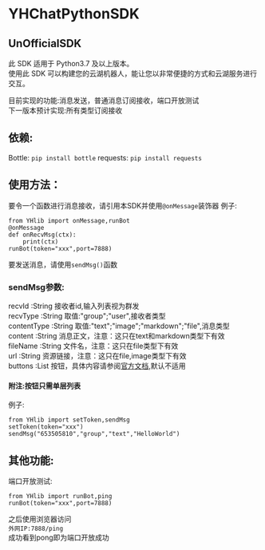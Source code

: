 # YHChatPythonSDK  

## UnOfficialSDK  

此 SDK 适用于 Python3.7 及以上版本。  
使用此 SDK 可以构建您的云湖机器人，能让您以非常便捷的方式和云湖服务进行交互。

目前实现的功能:消息发送，普通消息订阅接收，端口开放测试  
下一版本预计实现:所有类型订阅接收

## 依赖:
Bottle:
`pip install bottle`
requests:
`pip install requests`

## 使用方法：
要令一个函数进行消息接收，请引用本SDK并使用`@onMessage`装饰器
例子:
~~~
from YHlib import onMessage,runBot
@onMessage
def onRecvMsg(ctx):
    print(ctx)
runBot(token="xxx",port=7888)
~~~
要发送消息，请使用`sendMsg()`函数
### sendMsg参数:
recvId :String 接收者id,输入列表视为群发  
recvType :String 取值:"group";"user",接收者类型  
contentType :String 取值:"text";"image";"markdown";"file",消息类型  
content :String 消息正文，注意：这只在text和markdown类型下有效  
fileName :String 文件名，注意：这只在file类型下有效  
url :String 资源链接，注意：这只在file,image类型下有效  
buttons :List 按钮，具体内容请参阅[官方文档](https://www.yhchat.com/document/400-410),默认不适用  
#### 附注:按钮只需单层列表
例子:
~~~
from YHlib import setToken,sendMsg
setToken(token="xxx")
sendMsg("653505810","group","text","HelloWorld")
~~~

## 其他功能:
端口开放测试:
~~~
from YHlib import runBot,ping
runBot(token="xxx",port=7888)
~~~
之后使用浏览器访问  
`外网IP:7888/ping`  
成功看到pong即为端口开放成功
